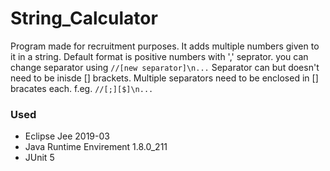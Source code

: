 # String_Calculator
Program made for recruitment purposes. It adds multiple numbers given to it in a string. 
Default format is positive numbers with ',' seprator.
you can change separator using
`//[new separator]\n...`
Separator can but doesn't need to be inisde [] brackets. Multiple separators need to be enclosed in [] bracates each. f.eg. `//[;][$]\n...`
### Used
* Eclipse Jee 2019-03
* Java Runtime Envirement 1.8.0_211
* JUnit 5
